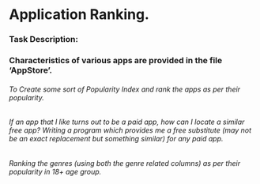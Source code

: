 
# Application Ranking.

### Task Description: 
### Characteristics of various apps are provided in the file ‘AppStore’. 

###### To Create some sort of Popularity Index and rank the apps as per their popularity.

###### If an app that I like turns out to be a paid app, how can I locate a similar free app? Writing a program which provides me a free substitute (may not be an exact replacement but something similar) for any paid app.

###### Ranking the genres (using both the genre related columns) as per their popularity in 18+ age group.
